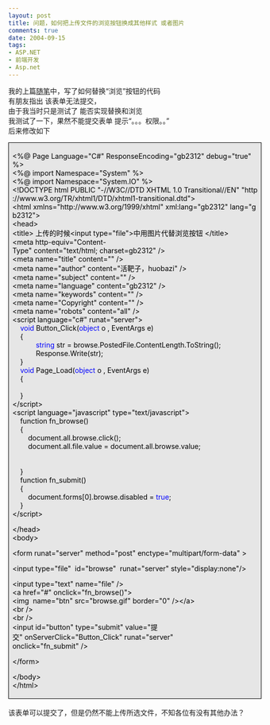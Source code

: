 ```yaml
---
layout: post
title: 问题，如何把上传文件的浏览按钮换成其他样式 或者图片
comments: true
date: 2004-09-15
tags:
- ASP.NET
- 前端开发
- Asp.net
---
```


<p>我的上篇<a href="http://www.cnblogs.com/huobazi/archive/2004/09/14/43051.aspx">随笔</a>中，写了如何替换“浏览”按钮的代码<br />有朋友指出 该表单无法提交，<br />由于我当时只是测试了 能否实现替换和浏览<br />我测试了一下，果然不能提交表单 提示“。。。权限。。”<br />后来修改如下</p>
<div style="padding-right: 5.4pt; padding-left: 5.4pt; background: #e6e6e6; padding-bottom: 4px; width: 98%; padding-top: 4px; border: windowtext 0.5pt solid;">
<p></p>
<div>
<span style="COLOR: #000000">&lt;%</span><span style="COLOR: #000000">@ Page Language</span><span style="COLOR: #000000">=</span><span style="COLOR: #000000">"</span><span style="COLOR: #000000">C#</span><span style="COLOR: #000000">"</span><span style="COLOR: #000000"> ResponseEncoding</span><span style="COLOR: #000000">=</span><span style="COLOR: #000000">"</span><span style="COLOR: #000000">gb2312</span><span style="COLOR: #000000">"</span><span style="COLOR: #000000"> debug</span><span style="COLOR: #000000">=</span><span style="COLOR: #000000">"</span><span style="COLOR: #000000">true</span><span style="COLOR: #000000">"</span><span style="COLOR: #000000">%&gt;</span><span style="COLOR: #000000"><br /></span><span style="COLOR: #000000">&lt;%</span><span style="COLOR: #000000">@ import Namespace</span><span style="COLOR: #000000">=</span><span style="COLOR: #000000">"</span><span style="COLOR: #000000">System</span><span style="COLOR: #000000">"</span><span style="COLOR: #000000"> </span><span style="COLOR: #000000">%&gt;</span><span style="COLOR: #000000"><br /></span><span style="COLOR: #000000">&lt;%</span><span style="COLOR: #000000">@ import Namespace</span><span style="COLOR: #000000">=</span><span style="COLOR: #000000">"</span><span style="COLOR: #000000">System.IO</span><span style="COLOR: #000000">"</span><span style="COLOR: #000000"> </span><span style="COLOR: #000000">%&gt;</span><span style="COLOR: #000000"><br /></span><span style="COLOR: #000000">&lt;!</span><span style="COLOR: #000000">DOCTYPE html PUBLIC </span><span style="COLOR: #000000">"</span><span style="COLOR: #000000">-//W3C//DTD XHTML 1.0 Transitional//EN</span><span style="COLOR: #000000">"</span><span style="COLOR: #000000"> </span><span style="COLOR: #000000">"</span><span style="COLOR: #000000">http://www.w3.org/TR/xhtml1/DTD/xhtml1-transitional.dtd</span><span style="COLOR: #000000">"</span><span style="COLOR: #000000">&gt;</span><span style="COLOR: #000000"><br /></span><span style="COLOR: #000000">&lt;</span><span style="COLOR: #000000">html xmlns</span><span style="COLOR: #000000">=</span><span style="COLOR: #000000">"</span><span style="COLOR: #000000">http://www.w3.org/1999/xhtml</span><span style="COLOR: #000000">"</span><span style="COLOR: #000000"> xml:lang</span><span style="COLOR: #000000">=</span><span style="COLOR: #000000">"</span><span style="COLOR: #000000">gb2312</span><span style="COLOR: #000000">"</span><span style="COLOR: #000000"> lang</span><span style="COLOR: #000000">=</span><span style="COLOR: #000000">"</span><span style="COLOR: #000000">gb2312</span><span style="COLOR: #000000">"</span><span style="COLOR: #000000">&gt;</span><span style="COLOR: #000000"><br /></span><span style="COLOR: #000000">&lt;</span><span style="COLOR: #000000">head</span><span style="COLOR: #000000">&gt;</span><span style="COLOR: #000000"><br /></span><span style="COLOR: #000000">&lt;</span><span style="COLOR: #000000">title</span><span style="COLOR: #000000">&gt;</span><span style="COLOR: #000000"> 上传的时候</span><span style="COLOR: #000000">&lt;</span><span style="COLOR: #000000">input type</span><span style="COLOR: #000000">=</span><span style="COLOR: #000000">"</span><span style="COLOR: #000000">file</span><span style="COLOR: #000000">"</span><span style="COLOR: #000000">&gt;</span><span style="COLOR: #000000">中用图片代替浏览按钮 </span><span style="COLOR: #000000">&lt;/</span><span style="COLOR: #000000">title</span><span style="COLOR: #000000">&gt;</span><span style="COLOR: #000000"><br /></span><span style="COLOR: #000000">&lt;</span><span style="COLOR: #000000">meta http</span><span style="COLOR: #000000">-</span><span style="COLOR: #000000">equiv</span><span style="COLOR: #000000">=</span><span style="COLOR: #000000">"</span><span style="COLOR: #000000">Content-Type</span><span style="COLOR: #000000">"</span><span style="COLOR: #000000"> content</span><span style="COLOR: #000000">=</span><span style="COLOR: #000000">"</span><span style="COLOR: #000000">text/html; charset=gb2312</span><span style="COLOR: #000000">"</span><span style="COLOR: #000000"> </span><span style="COLOR: #000000">/&gt;</span><span style="COLOR: #000000"><br /></span><span style="COLOR: #000000">&lt;</span><span style="COLOR: #000000">meta name</span><span style="COLOR: #000000">=</span><span style="COLOR: #000000">"</span><span style="COLOR: #000000">title</span><span style="COLOR: #000000">"</span><span style="COLOR: #000000"> content</span><span style="COLOR: #000000">=</span><span style="COLOR: #000000">""</span><span style="COLOR: #000000"> </span><span style="COLOR: #000000">/&gt;</span><span style="COLOR: #000000"><br /></span><span style="COLOR: #000000">&lt;</span><span style="COLOR: #000000">meta name</span><span style="COLOR: #000000">=</span><span style="COLOR: #000000">"</span><span style="COLOR: #000000">author</span><span style="COLOR: #000000">"</span><span style="COLOR: #000000"> content</span><span style="COLOR: #000000">=</span><span style="COLOR: #000000">"</span><span style="COLOR: #000000">活靶子，huobazi</span><span style="COLOR: #000000">"</span><span style="COLOR: #000000"> </span><span style="COLOR: #000000">/&gt;</span><span style="COLOR: #000000"><br /></span><span style="COLOR: #000000">&lt;</span><span style="COLOR: #000000">meta name</span><span style="COLOR: #000000">=</span><span style="COLOR: #000000">"</span><span style="COLOR: #000000">subject</span><span style="COLOR: #000000">"</span><span style="COLOR: #000000"> content</span><span style="COLOR: #000000">=</span><span style="COLOR: #000000">""</span><span style="COLOR: #000000"> </span><span style="COLOR: #000000">/&gt;</span><span style="COLOR: #000000"><br /></span><span style="COLOR: #000000">&lt;</span><span style="COLOR: #000000">meta name</span><span style="COLOR: #000000">=</span><span style="COLOR: #000000">"</span><span style="COLOR: #000000">language</span><span style="COLOR: #000000">"</span><span style="COLOR: #000000"> content</span><span style="COLOR: #000000">=</span><span style="COLOR: #000000">"</span><span style="COLOR: #000000">gb2312</span><span style="COLOR: #000000">"</span><span style="COLOR: #000000"> </span><span style="COLOR: #000000">/&gt;</span><span style="COLOR: #000000"><br /></span><span style="COLOR: #000000">&lt;</span><span style="COLOR: #000000">meta name</span><span style="COLOR: #000000">=</span><span style="COLOR: #000000">"</span><span style="COLOR: #000000">keywords</span><span style="COLOR: #000000">"</span><span style="COLOR: #000000"> content</span><span style="COLOR: #000000">=</span><span style="COLOR: #000000">""</span><span style="COLOR: #000000"> </span><span style="COLOR: #000000">/&gt;</span><span style="COLOR: #000000"><br /></span><span style="COLOR: #000000">&lt;</span><span style="COLOR: #000000">meta name</span><span style="COLOR: #000000">=</span><span style="COLOR: #000000">"</span><span style="COLOR: #000000">Copyright</span><span style="COLOR: #000000">"</span><span style="COLOR: #000000"> content</span><span style="COLOR: #000000">=</span><span style="COLOR: #000000">""</span><span style="COLOR: #000000"> </span><span style="COLOR: #000000">/&gt;</span><span style="COLOR: #000000"><br /></span><span style="COLOR: #000000">&lt;</span><span style="COLOR: #000000">meta name</span><span style="COLOR: #000000">=</span><span style="COLOR: #000000">"</span><span style="COLOR: #000000">robots</span><span style="COLOR: #000000">"</span><span style="COLOR: #000000"> content</span><span style="COLOR: #000000">=</span><span style="COLOR: #000000">"</span><span style="COLOR: #000000">all</span><span style="COLOR: #000000">"</span><span style="COLOR: #000000"> </span><span style="COLOR: #000000">/&gt;</span><span style="COLOR: #000000"><br /></span><span style="COLOR: #000000">&lt;</span><span style="COLOR: #000000">script language</span><span style="COLOR: #000000">=</span><span style="COLOR: #000000">"</span><span style="COLOR: #000000">c#</span><span style="COLOR: #000000">"</span><span style="COLOR: #000000"> runat</span><span style="COLOR: #000000">=</span><span style="COLOR: #000000">"</span><span style="COLOR: #000000">server</span><span style="COLOR: #000000">"</span><span style="COLOR: #000000">&gt;</span><span style="COLOR: #000000"><br />    </span><span style="COLOR: #0000ff">void</span><span style="COLOR: #000000"> Button_Click(</span><span style="COLOR: #0000ff">object</span><span style="COLOR: #000000"> o , EventArgs e)<br />    </span><span id="Codehighlighter1_808_897_Open_Text"><span style="COLOR: #000000">{        <br />            </span><span style="COLOR: #0000ff">string</span><span style="COLOR: #000000"> str </span><span style="COLOR: #000000">=</span><span style="COLOR: #000000"> browse.PostedFile.ContentLength.ToString();<br />            Response.Write(str);<br />    }</span></span><span style="COLOR: #000000"><br />    </span><span style="COLOR: #0000ff">void</span><span style="COLOR: #000000"> Page_Load(</span><span style="COLOR: #0000ff">object</span><span style="COLOR: #000000"> o , EventArgs e)<br />    </span><span id="Codehighlighter1_940_946_Open_Text"><span style="COLOR: #000000">{<br />        <br />    }</span></span><span style="COLOR: #000000"><br /></span><span style="COLOR: #000000">&lt;/</span><span style="COLOR: #000000">script</span><span style="COLOR: #000000">&gt;</span><span style="COLOR: #000000"><br /></span><span style="COLOR: #000000">&lt;</span><span style="COLOR: #000000">script language</span><span style="COLOR: #000000">=</span><span style="COLOR: #000000">"</span><span style="COLOR: #000000">javascript</span><span style="COLOR: #000000">"</span><span style="COLOR: #000000"> type</span><span style="COLOR: #000000">=</span><span style="COLOR: #000000">"</span><span style="COLOR: #000000">text/javascript</span><span style="COLOR: #000000">"</span><span style="COLOR: #000000">&gt;</span><span style="COLOR: #000000"><br />    function fn_browse()<br />    </span><span id="Codehighlighter1_1035_1130_Open_Text"><span style="COLOR: #000000">{<br />        document.all.browse.click();<br />        document.all.file.value </span><span style="COLOR: #000000">=</span><span style="COLOR: #000000"> document.all.browse.value;<br />        <br />        <br />    }</span></span><span style="COLOR: #000000"><br />    function fn_submit()<br />    </span><span id="Codehighlighter1_1155_1204_Open_Text"><span style="COLOR: #000000">{<br />        document.forms[</span><span style="COLOR: #000000">0</span><span style="COLOR: #000000">].browse.disabled </span><span style="COLOR: #000000">=</span><span style="COLOR: #000000"> </span><span style="COLOR: #0000ff">true</span><span style="COLOR: #000000">;        <br />    }</span></span><span style="COLOR: #000000"><br /></span><span style="COLOR: #000000">&lt;/</span><span style="COLOR: #000000">script</span><span style="COLOR: #000000">&gt;</span><span style="COLOR: #000000"><p></p></span><span style="COLOR: #000000">&lt;/</span><span style="COLOR: #000000">head</span><span style="COLOR: #000000">&gt;</span><span style="COLOR: #000000"><br /></span><span style="COLOR: #000000">&lt;</span><span style="COLOR: #000000">body</span><span style="COLOR: #000000">&gt;</span><span style="COLOR: #000000"><p></p></span><span style="COLOR: #000000">&lt;</span><span style="COLOR: #000000">form runat</span><span style="COLOR: #000000">=</span><span style="COLOR: #000000">"</span><span style="COLOR: #000000">server</span><span style="COLOR: #000000">"</span><span style="COLOR: #000000"> method</span><span style="COLOR: #000000">=</span><span style="COLOR: #000000">"</span><span style="COLOR: #000000">post</span><span style="COLOR: #000000">"</span><span style="COLOR: #000000"> enctype</span><span style="COLOR: #000000">=</span><span style="COLOR: #000000">"</span><span style="COLOR: #000000">multipart/form-data</span><span style="COLOR: #000000">"</span><span style="COLOR: #000000"> </span><span style="COLOR: #000000">&gt;</span><span style="COLOR: #000000"><p></p></span><span style="COLOR: #000000">&lt;</span><span style="COLOR: #000000">input type</span><span style="COLOR: #000000">=</span><span style="COLOR: #000000">"</span><span style="COLOR: #000000">file</span><span style="COLOR: #000000">"</span><span style="COLOR: #000000">  id</span><span style="COLOR: #000000">=</span><span style="COLOR: #000000">"</span><span style="COLOR: #000000">browse</span><span style="COLOR: #000000">"</span><span style="COLOR: #000000">  runat</span><span style="COLOR: #000000">=</span><span style="COLOR: #000000">"</span><span style="COLOR: #000000">server</span><span style="COLOR: #000000">"</span><span style="COLOR: #000000"> style</span><span style="COLOR: #000000">=</span><span style="COLOR: #000000">"</span><span style="COLOR: #000000">display:none</span><span style="COLOR: #000000">"</span><span style="COLOR: #000000">/&gt;</span><span style="COLOR: #000000"><p></p></span><span style="COLOR: #000000">&lt;</span><span style="COLOR: #000000">input type</span><span style="COLOR: #000000">=</span><span style="COLOR: #000000">"</span><span style="COLOR: #000000">text</span><span style="COLOR: #000000">"</span><span style="COLOR: #000000"> name</span><span style="COLOR: #000000">=</span><span style="COLOR: #000000">"</span><span style="COLOR: #000000">file</span><span style="COLOR: #000000">"</span><span style="COLOR: #000000"> </span><span style="COLOR: #000000">/&gt;</span><span style="COLOR: #000000"><br /></span><span style="COLOR: #000000">&lt;</span><span style="COLOR: #000000">a href</span><span style="COLOR: #000000">=</span><span style="COLOR: #000000">"</span><span style="COLOR: #000000">#</span><span style="COLOR: #000000">"</span><span style="COLOR: #000000"> onclick</span><span style="COLOR: #000000">=</span><span style="COLOR: #000000">"</span><span style="COLOR: #000000">fn_browse()</span><span style="COLOR: #000000">"</span><span style="COLOR: #000000">&gt;</span><span style="COLOR: #000000"><br /></span><span style="COLOR: #000000">&lt;</span><span style="COLOR: #000000">img  name</span><span style="COLOR: #000000">=</span><span style="COLOR: #000000">"</span><span style="COLOR: #000000">btn</span><span style="COLOR: #000000">"</span><span style="COLOR: #000000"> src</span><span style="COLOR: #000000">=</span><span style="COLOR: #000000">"</span><span style="COLOR: #000000">browse.gif</span><span style="COLOR: #000000">"</span><span style="COLOR: #000000"> border</span><span style="COLOR: #000000">=</span><span style="COLOR: #000000">"</span><span style="COLOR: #000000">0</span><span style="COLOR: #000000">"</span><span style="COLOR: #000000"> </span><span style="COLOR: #000000">/&gt;&lt;/</span><span style="COLOR: #000000">a</span><span style="COLOR: #000000">&gt;</span><span style="COLOR: #000000">  <br /></span><span style="COLOR: #000000">&lt;</span><span style="COLOR: #000000">br </span><span style="COLOR: #000000">/&gt;</span><span style="COLOR: #000000"><br /></span><span style="COLOR: #000000">&lt;</span><span style="COLOR: #000000">br </span><span style="COLOR: #000000">/&gt;</span><span style="COLOR: #000000"><br /></span><span style="COLOR: #000000">&lt;</span><span style="COLOR: #000000">input id</span><span style="COLOR: #000000">=</span><span style="COLOR: #000000">"</span><span style="COLOR: #000000">button</span><span style="COLOR: #000000">"</span><span style="COLOR: #000000"> type</span><span style="COLOR: #000000">=</span><span style="COLOR: #000000">"</span><span style="COLOR: #000000">submit</span><span style="COLOR: #000000">"</span><span style="COLOR: #000000"> value</span><span style="COLOR: #000000">=</span><span style="COLOR: #000000">"</span><span style="COLOR: #000000">提交</span><span style="COLOR: #000000">"</span><span style="COLOR: #000000"> onServerClick</span><span style="COLOR: #000000">=</span><span style="COLOR: #000000">"</span><span style="COLOR: #000000">Button_Click</span><span style="COLOR: #000000">"</span><span style="COLOR: #000000"> runat</span><span style="COLOR: #000000">=</span><span style="COLOR: #000000">"</span><span style="COLOR: #000000">server</span><span style="COLOR: #000000">"</span><span style="COLOR: #000000"> <br />onclick</span><span style="COLOR: #000000">=</span><span style="COLOR: #000000">"</span><span style="COLOR: #000000">fn_submit</span><span style="COLOR: #000000">"</span><span style="COLOR: #000000"> </span><span style="COLOR: #000000">/&gt;</span><span style="COLOR: #000000"><p></p></span><span style="COLOR: #000000">&lt;/</span><span style="COLOR: #000000">form</span><span style="COLOR: #000000">&gt;</span><span style="COLOR: #000000"><p></p></span><span style="COLOR: #000000">&lt;/</span><span style="COLOR: #000000">body</span><span style="COLOR: #000000">&gt;</span><span style="COLOR: #000000"><br /></span><span style="COLOR: #000000">&lt;/</span><span style="COLOR: #000000">html</span><span style="COLOR: #000000">&gt;</span>
</div>
<p></p>
</div>
<br />该表单可以提交了，但是仍然不能上传所选文件，不知各位有没有其他办法？				
